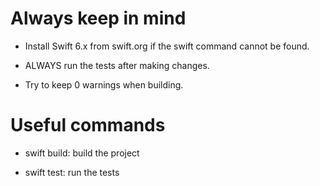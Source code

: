 # Always keep in mind

- Install Swift 6.x from swift.org if the swift command cannot be found.

- ALWAYS run the tests after making changes.

- Try to keep 0 warnings when building.

# Useful commands

- swift build: build the project

- swift test: run the tests

